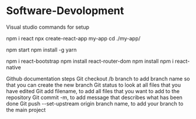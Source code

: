 # Software-Devolopment
Visual studio commands for setup

npm i react
npx create-react-app my-app
cd ./my-app/

npm start
npm install -g yarn

npm i react-bootstrap
npm install react-router-dom
npm install
npm i react-native


Github documentation steps
Git checkout /b branch to add branch name so that you can create the new branch 
Git status to look at all files that you have edited 
Git add filename, to add all files that you want to add to the repository 
Git commit -m, to add message that describes what has been done 
Git push --set-upstream origin branch name, to add your branch to the main project 

